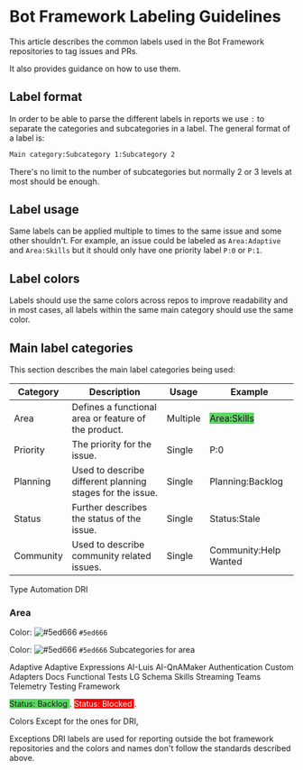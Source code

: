 # Bot Framework Labeling Guidelines

This article describes the common labels used in the Bot Framework repositories to tag issues and PRs.

It also provides guidance on how to use them.

## Label format

In order to be able to parse the different labels in reports we use `:` to separate the categories and subcategories in a label. The general format of a label is:

```bash
Main category:Subcategory 1:Subcategory 2
```

There's no limit to the number of subcategories but normally 2 or 3 levels at most should be enough.

## Label usage

Same labels can be applied multiple to times to the same issue and some other shouldn't. For example, an issue could be labeled as `Area:Adaptive` and `Area:Skills` but it should only have one priority label `P:0` or `P:1`. 

## Label colors

Labels should use the same colors across repos to improve readability and in most cases, all labels within the same main category should use the same color.

## Main label categories

This section describes the main label categories being used:

|Category| Description  | Usage  | Example
|---|---|---|------|
|Area|Defines a functional area or feature of the product.| Multiple |<span style="background-color:#5ed666">Area:Skills</span>|
|Priority|The priority for the issue.| Single |P:0|
|Planning|Used to describe different planning stages for the issue.| Single |Planning:Backlog|
|Status|Further describes the status of the issue.| Single |Status:Stale|
|Community|Used to describe community related issues.| Single |Community:Help Wanted|
Type
Automation
DRI

### Area

Color: ![#5ed666](https://via.placeholder.com/15/5ed666/000000?text=+) `#5ed666`

Color: ![#5ed666](https://via.placeholder.com/200x30/5ed666/000000?text=+How+will+this) `#5ed666`
Subcategories for area

Adaptive
Adaptive Expressions
AI-Luis
AI-QnAMaker
Authentication
Custom Adapters
Docs
Functional Tests
LG
Schema
Skills
Streaming
Teams
Telemetry
Testing Framework


<span style="background-color:#5ed666"> Status: Backlog </span>.
<span style="color:white;background-color:#ee0701"> Status: Blocked </span>.

Colors
Except for the ones for DRI, 

Exceptions
DRI labels are used for reporting outside the bot framework repositories and the colors and names don't follow the standards described above.
